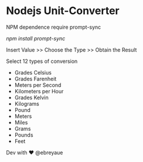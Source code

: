 <h1>Nodejs Unit-Converter</h1>

<p>NPM dependence require prompt-sync</p>
<p><i>npm install prompt-sync</i></p>
<p>Insert Value >> Choose the Type >> Obtain the Result</p>
<p>Select 12 types of conversion</p>

<ul>
<li>Grades Celsius</li>
<li>Grades Farenheit</li>
<li>Meters per Second</li>
<li>Kilometers per Hour</li>
<li>Grades Kelvin</li>
<li>Kilograms</li>
<li>Pound</li>
<li>Meters</li>
<li>Miles</li>
<li>Grams</li>
<li>Pounds</li>
<li>Feet</li>
</ul>

<p> Dev with ❤️ @ebreyaue</p>